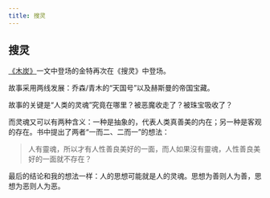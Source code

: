 ```yaml
---
title: 搜灵
---
```


## 搜灵

[《木炭》](../039)一文中登场的金特再次在《搜灵》中登场。

故事采用两线发展：乔森/青木的“天国号”以及赫斯曼的帝国宝藏。

故事的关键是“人类的灵魂”究竟在哪里？被恶魔收走了？被珠宝吸收了？

而灵魂又可以有两种含义：一种是抽象的，代表人类真善美的内在；另一种是客观的存在。书中提出了两者“一而二、二而一”的想法：

>人有靈魂，所以才有人性善良美好的一面，而人如果沒有靈魂，人性善良美好的一面就不存在？

最后的结论和我的想法一样：人的思想可能就是人的灵魂。思想为善则人为善，思想为恶则人为恶。